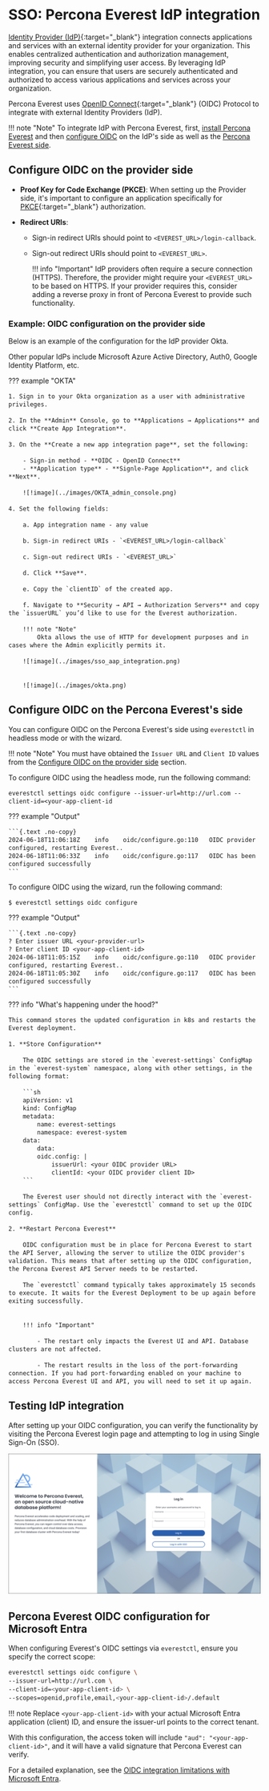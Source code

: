 # SSO: Percona Everest IdP integration


[Identity Provider (IdP)](https://www.okta.com/identity-101/why-your-company-needs-an-identity-provider/){:target="_blank"} integration connects applications and services with an external identity provider for your organization. This enables centralized authentication and authorization management, improving security and simplifying user access. By leveraging IdP integration, you can ensure that users are securely authenticated and authorized to access various applications and services across your organization.

Percona Everest uses [OpenID Connect](https://auth0.com/docs/authenticate/protocols/openid-connect-protocol){:target="_blank"} (OIDC) Protocol to integrate with external Identity Providers (IdP).


!!! note "Note"
    To integrate IdP with Percona Everest, first, [install Percona Everest](../install/installEverest.md) and then [configure OIDC](#configure-oidc-on-the-provider-side) on the IdP's side as well as the [Percona Everest side](#configure-oidc-on-percona-everest-side).

## Configure OIDC on the provider side

- **Proof Key for Code Exchange (PKCE)**: When setting up the Provider side, it's important to configure an application specifically for [PKCE](https://auth0.com/docs/get-started/authentication-and-authorization-flow#authorization-code-flow-with-proof-key-for-code-exchange-pkce-){:target="_blank"} authorization.

- **Redirect URIs**: 

    * Sign-in redirect URIs should point to `<EVEREST_URL>/login-callback`.
    * Sign-out redirect URIs should point to `<EVEREST_URL>`.
 
        !!! info "Important" 
            IdP providers often require a secure connection (HTTPS). Therefore, the provider might require your `<EVEREST_URL>` to be based on HTTPS. If your provider requires this, consider adding a reverse proxy in front of Percona Everest to provide such functionality.

### Example: OIDC configuration on the provider side

Below is an example of the configuration for the IdP provider Okta. 

Other popular IdPs include Microsoft Azure Active Directory, Auth0, Google Identity Platform, etc.


??? example "OKTA"

    1. Sign in to your Okta organization as a user with administrative privileges.
        
    2. In the **Admin** Console, go to **Applications → Applications** and click **Create App Integration**.

    3. On the **Create a new app integration page**, set the following:
        
        - Sign-in method - **OIDC - OpenID Connect**
        - **Application type** - **Signle-Page Application**, and click **Next**.

        ![!image](../images/OKTA_admin_console.png)

    4. Set the following fields:

        a. App integration name - any value

        b. Sign-in redirect URIs - `<EVEREST_URL>/login-callback`

        c. Sign-out redirect URIs - `<EVEREST_URL>`

        d. Click **Save**.

        e. Copy the `clientID` of the created app.

        f. Navigate to **Security → API → Authorization Servers** and copy the `issuerURL` you’d like to use for the Everest authorization. 

        !!! note "Note"
            Okta allows the use of HTTP for development purposes and in cases where the Admin explicitly permits it.

        ![!image](../images/sso_aap_integration.png)


        ![!image](../images/okta.png)


## Configure OIDC on the Percona Everest's side

You can configure OIDC on the Percona Everest's side using `everestctl` in headless mode or with the wizard.

!!! note "Note"
    You must have obtained the `Issuer URL` and `Client ID` values from the [Configure OIDC on the provider side](#example-oidc-configuration-on-the-provider-side) section.

To configure OIDC using the headless mode, run the following command:

    everestctl settings oidc configure --issuer-url=http://url.com --client-id=<your-app-client-id

??? example "Output"

    ```{.text .no-copy}
    2024-06-18T11:06:18Z    info    oidc/configure.go:110   OIDC provider configured, restarting Everest..
    2024-06-18T11:06:33Z    info    oidc/configure.go:117   OIDC has been configured successfully
    ```

To configure OIDC using the wizard, run the following command:

    $ everestctl settings oidc configure


??? example "Output"

    ```{.text .no-copy}
    ? Enter issuer URL <your-provider-url>
    ? Enter client ID <your-app-client-id>
    2024-06-18T11:05:15Z    info    oidc/configure.go:110   OIDC provider   configured, restarting Everest..    
    2024-06-18T11:05:30Z    info    oidc/configure.go:117   OIDC has been configured successfully
    ```

??? info "What's happening under the hood?"

    This command stores the updated configuration in k8s and restarts the Everest deployment.

    1. **Store Configuration**

        The OIDC settings are stored in the `everest-settings` ConfigMap in the `everest-system` namespace, along with other settings, in the following format:

        ```sh
        apiVersion: v1
        kind: ConfigMap
        metadata:
            name: everest-settings
            namespace: everest-system
        data:
            data:
            oidc.config: |
                issuerUrl: <your OIDC provider URL>
                clientId: <your OIDC provider client ID>
        ```
    
        The Everest user should not directly interact with the `everest-settings` ConfigMap. Use the `everestctl` command to set up the OIDC config.

    2. **Restart Percona Everest**

        OIDC configuration must be in place for Percona Everest to start the API Server, allowing the server to utilize the OIDC provider's validation. This means that after setting up the OIDC configuration, the Percona Everest API Server needs to be restarted.

        The `everestctl` command typically takes approximately 15 seconds to execute. It waits for the Everest Deployment to be up again before exiting successfully.

    
        !!! info "Important"

            - The restart only impacts the Everest UI and API. Database clusters are not affected.

            - The restart results in the loss of the port-forwarding connection. If you had port-forwarding enabled on your machine to access Percona Everest UI and API, you will need to set it up again.


## Testing IdP integration

After setting up your OIDC configuration, you can verify the functionality by visiting the Percona Everest login page and attempting to log in using Single Sign-On (SSO).


![!image](../images/sso_login.png)


## Percona Everest OIDC configuration for Microsoft Entra

When configuring Everest's OIDC settings via `everestctl`, ensure you specify the correct scope:

```sh
everestctl settings oidc configure \
--issuer-url=http://url.com \
--client-id=<your-app-client-id> \
--scopes=openid,profile,email,<your-app-client-id>/.default
```

!!! note
    Replace `<your-app-client-id>` with your actual Microsoft Entra application (client) ID, and ensure the issuer-url points to the correct tenant.

With this configuration, the access token will include `"aud": "<your-app-client-id>"`, and it will have a valid signature that Percona Everest can verify.

For a detailed explanation, see the [OIDC integration limitations with Microsoft Entra](../reference/known_limitations.md#oidc-integration-with-microsoft-entra).



















